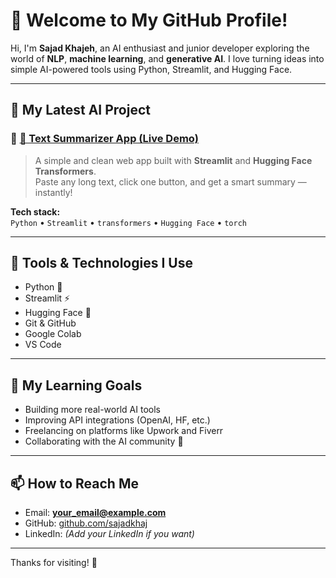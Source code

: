 # 👋 Welcome to My GitHub Profile!

Hi, I'm **Sajad Khajeh**, an AI enthusiast and junior developer exploring the world of **NLP**, **machine learning**, and **generative AI**. I love turning ideas into simple AI-powered tools using Python, Streamlit, and Hugging Face.

---

## 🚀 My Latest AI Project

### 🔹 [📝 Text Summarizer App (Live Demo)](https://text-summarize-6azejn3verud7qccdols69.streamlit.app/)

> A simple and clean web app built with **Streamlit** and **Hugging Face Transformers**.  
> Paste any long text, click one button, and get a smart summary — instantly!

**Tech stack:**  
`Python` • `Streamlit` • `transformers` • `Hugging Face` • `torch`

---

## 🧰 Tools & Technologies I Use

- Python 🐍  
- Streamlit ⚡  
- Hugging Face 🤗  
- Git & GitHub  
- Google Colab  
- VS Code

---

## 📌 My Learning Goals

- Building more real-world AI tools  
- Improving API integrations (OpenAI, HF, etc.)  
- Freelancing on platforms like Upwork and Fiverr  
- Collaborating with the AI community 🚀

---

## 📫 How to Reach Me

- Email: **your_email@example.com**  
- GitHub: [github.com/sajadkhaj](https://github.com/sajadkhaj)  
- LinkedIn: *(Add your LinkedIn if you want)*

---

Thanks for visiting! 🌟
